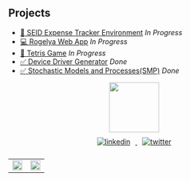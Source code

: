 ## Projects

- [🤖 SEID Expense Tracker Environment](#-https://github.com/SEID-Environment-Project) _In Progress_
- [💻 Rogelya Web App](#-https://rogelya-web-app.vercel.app/) _In Progress_
- [🧩 Tetris Game](#-https://github.com/nickcernean/tetris_game.git) _In Progress_
- [✅ Device Driver Generator](#-https://github.com/nickcernean/DriversGenerator.git) _Done_
- [✅ Stochastic Models and Processes(SMP)](https://github.com/nickcernean/SMP_Exercises.git) _Done_

<div id="header" align="center">
  <img src="https://media0.giphy.com/media/Ll22OhMLAlVDb8UQWe/giphy.gif" width="100"/>
</div>
<div id="social_icons" align="center">
  <a href="https://www.linkedin.com/in/nicolae-cernean/" target="_blank">
      <img src=https://img.icons8.com/color/35/null/linkedin.png alt=linkedin style="margin: 10px;" />
  </a>
  <a href="https://twitter.com/nickcernean?t=W-NCL6_PqfrZW4obza3r8g&s=09" target="_blank">
    <img src=https://img.icons8.com/color/35/null/twitter--v2.png alt=twitter style="margin: 10px;" />
  </a>
</div>
<div id="profile_counter_badge" align="center">
  <img src="https://komarev.com/ghpvc/?username=nickcernean&style=flat-square&color=blue" alt="" />
</div>


<table style="border-style: hidden;" align="center">
  <tr>
     <td valign="center" width="50%" >
      <img src="http://github-readme-streak-stats.herokuapp.com?user=nickcernean&theme=dark&background=000000" align="center" style="width: 100%"/>
   </td>
   <td valign="center" width="50%">
     <img src="https://github-readme-stats.vercel.app/api/top-langs/?username=nickcernean&layout=compact&theme=vision-friendly-dark" align="center" style="width: 100%" />  
   </td>
 </tr>
</table> 

